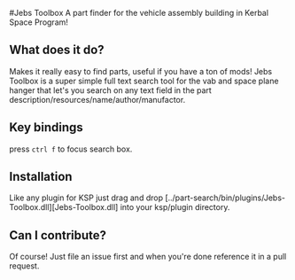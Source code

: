 #Jebs Toolbox
A part finder for the vehicle assembly building in Kerbal Space Program!

## What does it do?
Makes it really easy to find parts, useful if you have a ton of mods! Jebs Toolbox is a super simple full text search tool for the vab and space plane hanger that let's you search on any text field in the part description/resources/name/author/manufactor.

## Key bindings
press `ctrl f` to focus search box.

## Installation
Like any plugin for KSP just drag and drop [../part-search/bin/plugins/Jebs-Toolbox.dll][Jebs-Toolbox.dll] into your ksp/plugin directory.

## Can I contribute?
Of course! Just file an issue first and when you're done reference it in a pull request.
